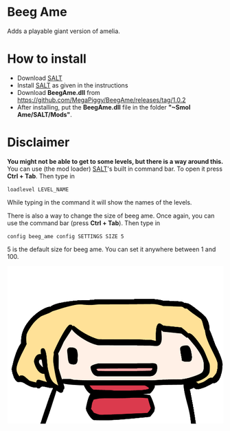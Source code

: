# Beeg Ame
 Adds a playable giant version of amelia.

# How to install

* Download [SALT](https://github.com/MegaPiggy/SALT/releases)
* Install [SALT](https://github.com/MegaPiggy/SALT/releases) as given in the instructions
* Download **BeegAme.dll** from https://github.com/MegaPiggy/BeegAme/releases/tag/1.0.2
* After installing, put the **BeegAme.dll** file in the folder **"~Smol Ame/SALT/Mods"**.

# Disclaimer

**You might not be able to get to some levels, but there is a way around this.**
You can use (the mod loader) [SALT](https://github.com/MegaPiggy/SALT/releases)'s built in command bar. To open it press **Ctrl + Tab**.
Then type in
```
loadlevel LEVEL_NAME
```
While typing in the command it will show the names of the levels.

There is also a way to change the size of beeg ame. Once again, you can use the command bar (press **Ctrl + Tab**).
Then type in 
```
config beeg_ame config SETTINGS SIZE 5
```
5 is the default size for beeg ame. You can set it anywhere between 1 and 100.

[![](https://raw.githubusercontent.com/MegaPiggy/BeegAme/main/AmeWide.png)](https://www.nexusmods.com//mods/5&game_id=3759)